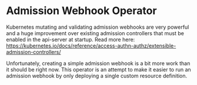# Admission Webhook Operator

Kubernetes mutating and validating admission webhooks are very powerful and a huge improvement over existing admission controllers that must be enabled in the api-server at startup. Read more here: https://kubernetes.io/docs/reference/access-authn-authz/extensible-admission-controllers/

Unfortunately, creating a simple admission webhook is a bit more work than it should be right now. This operator is an attempt to make it easier to run an admission webhook by only deploying a single custom resource definition.
